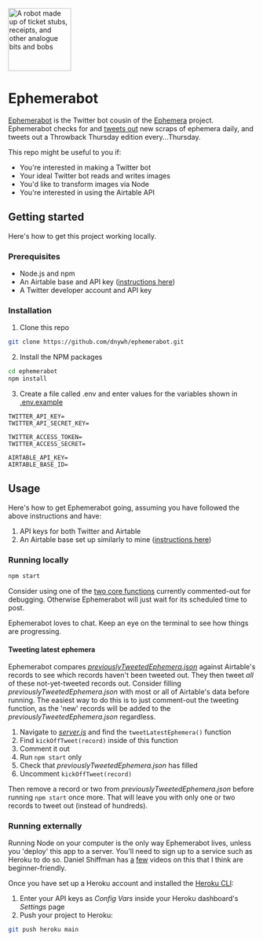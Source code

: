 <img src="https://user-images.githubusercontent.com/3104761/97854065-12cc5380-1d4d-11eb-832d-8cbf3e8654f4.jpg" alt="A robot made up of ticket stubs, receipts, and other analogue bits and bobs" width="128">

# Ephemerabot

[Ephemerabot](https://twitter.com/ephemerabot) is the Twitter bot cousin of the [Ephemera](https://github.com/dnywh/ephemera) project. Ephemerabot checks for and [tweets out](https://twitter.com/ephemerabot) new scraps of ephemera daily, and tweets out a Throwback Thursday edition every...Thursday.

This repo might be useful to you if:

- You're interested in making a Twitter bot
- Your ideal Twitter bot reads and writes images
- You'd like to transform images via Node
- You're interested in using the Airtable API

## Getting started

Here's how to get this project working locally.

### Prerequisites

- Node.js and npm
- An Airtable base and API key ([instructions here](https://github.com/dnywh/ephemera#1-get-your-airtable-in-order))
- A Twitter developer account and API key

### Installation

1. Clone this repo

```sh
git clone https://github.com/dnywh/ephemerabot.git
```

2. Install the NPM packages

```sh
cd ephemerabot
npm install
```

3. Create a file called .env and enter values for the variables shown in [.env.example](https://github.com/dnywh/ephemerabot/blob/master/.env.example)

```
TWITTER_API_KEY=
TWITTER_API_SECRET_KEY=

TWITTER_ACCESS_TOKEN=
TWITTER_ACCESS_SECRET=

AIRTABLE_API_KEY=
AIRTABLE_BASE_ID=
```

## Usage

Here's how to get Ephemerabot going, assuming you have followed the above instructions and have:

1. API keys for both Twitter and Airtable
2. An Airtable base set up similarly to mine ([instructions here](https://github.com/dnywh/ephemera#1-get-your-airtable-in-order))

### Running locally

```sh
npm start
```

Consider using one of the [two core functions](https://github.com/dnywh/ephemerabot/blob/master/server.js#L258) currently commented-out for debugging. Otherwise Ephemerabot will just wait for its scheduled time to post.

Ephemerabot loves to chat. Keep an eye on the terminal to see how things are progressing.

#### Tweeting latest ephemera

Ephemerabot compares _[previouslyTweetedEphemera.json](https://github.com/dnywh/ephemerabot/blob/master/previouslyTweetedEphemera.json)_ against Airtable's records to see which records haven't been tweeted out. They then tweet _all_ of these not-yet-tweeted records out. Consider filling _previouslyTweetedEphemera.json_ with most or all of Airtable's data before running. The easiest way to do this is to just comment-out the tweeting function, as the 'new' records will be added to the _previouslyTweetedEphemera.json_ regardless.

1. Navigate to _[server.js](https://github.com/dnywh/ephemerabot/blob/master/server.js)_ and find the `tweetLatestEphemera()` function
2. Find `kickOffTweet(record)` inside of this function
3. Comment it out
4. Run `npm start` only
5. Check that _previouslyTweetedEphemera.json_ has filled
6. Uncomment `kickOffTweet(record)`

Then remove a record or two from _previouslyTweetedEphemera.json_ before running `npm start` once more. That will leave you with only one or two records to tweet out (instead of hundreds).

### Running externally

Running Node on your computer is the only way Ephemerabot lives, unless you 'deploy' this app to a server. You'll need to sign up to a service such as Heroku to do so. Daniel Shiffman has [a](https://www.youtube.com/watch?v=Rz886HkV1j4) [few](https://www.youtube.com/watch?v=DwWPunpypNA) videos on this that I think are beginner-friendly.

Once you have set up a Heroku account and installed the [Heroku CLI](https://devcenter.heroku.com/articles/heroku-cli):

1. Enter your API keys as _Config Vars_ inside your Heroku dashboard's _Settings_ page
2. Push your project to Heroku:

```sh
git push heroku main
```
